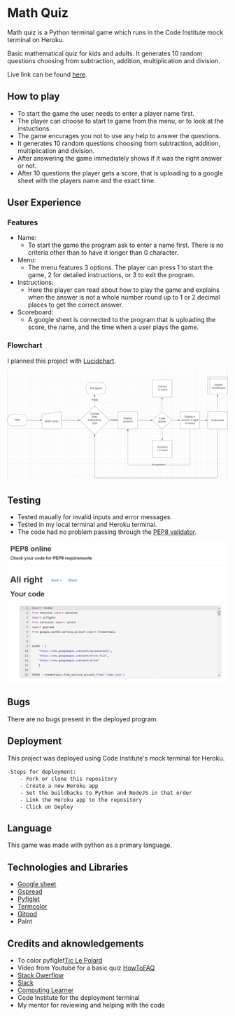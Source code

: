 # Math Quiz
Math quiz is a Python terminal game which runs in the Code Institute mock terminal on Heroku.

Basic mathematical quiz for kids and adults. 
It generates 10 random questions choosing from subtraction, addition, multiplication and division.

Live link can be found [here](https://math-quiz-01.herokuapp.com/).

## How to play

- To start the game the user needs to enter a player name first.
- The player can choose to start te game from the menu, or to look at the instuctions.
- The game encurages you not to use any help to answer the questions.
- It generates 10 random questions choosing from subtraction, addition, multiplication and division.
- After answering the game immediately shows if it was the right answer or not.
- After 10 questions the player gets a score, that is uploading to a google sheet with the players name and the exact time.

## User Experience 

### Features

- Name:
    - To start the game the program ask to enter a name first. There is no criteria other than to have it longer than 0 character. 
- Menu:
    - The menu features 3 options. The player can press 1 to start the game, 2 for detailed instructions, or 3 to exit the program.
- Instructions:
    - Here the player can read about how to play the game and explains when the answer is not a whole number round up to 1 or 2 decimal places to get the correct answer.
- Scoreboard:
    - A google sheet is connected to the program that is uploading the score, the name, and the time when a user plays the game.

### Flowchart
I planned this project with [Lucidchart](https://www.lucidchart.com/pages/landing?utm_source=google&utm_medium=cpc&utm_campaign=_chart_en_tier1_mixed_search_brand_exact_&km_CPC_CampaignId=1490375427&km_CPC_AdGroupID=55688909257&km_CPC_Keyword=lucidchart&km_CPC_MatchType=e&km_CPC_ExtensionID=&km_CPC_Network=g&km_CPC_AdPosition=&km_CPC_Creative=442433236001&km_CPC_TargetID=aud-536921399221:kwd-33511936169&km_CPC_Country=1012365&km_CPC_Device=c&km_CPC_placement=&km_CPC_target=&gclid=CjwKCAjwlcaRBhBYEiwAK341jSFJzdwzxx-iASjR7J-Oo4KF5e2_4qGIa9Tk8RAMC1O22-GZeOswzRoCT8UQAvD_BwE).

![Lucidchart](/images/math_quiz_lucidchart.png)

## Testing

- Tested maually for invalid inputs and error messages.
- Tested in my local terminal and Heroku terminal.
- The code had no problem passing through the [PEP8 validator](http://pep8online.com/checkresult#).

![PEP8](/images/pep8.png)

## Bugs

There are no bugs present in the deployed program.


## Deployment

This project was deployed using Code Institute's mock terminal for Heroku.

    -Steps for deployment:
        - Fork or clone this repository
        - Create a new Heroku app
        - Set the buildbacks to Python and NodeJS in that order
        - Link the Heroku app to the repository
        - Click on Deploy


## Language
This game was made with python as a primary language.

## Technologies and Libraries

* [Google sheet]()
* [Gspread](https://pypi.org/project/gspread/)
* [Pyfiglet](https://pypi.org/project/pyfiglet/0.7/)
* [Termcolor](https://pypi.org/project/termcolor/)
* [Gitpod](https://gitpod.io/projects)
* Paint


## Credits and aknowledgements

- To color pyfiglet[Tic Le Polard](http://tic-le-polard.blogspot.com/2015/04/python-colored-ascii-art-with-pyfiglet.html)
- Video from Youtube for a basic quiz [HowToFAQ](https://www.youtube.com/watch?v=h4n_ByFuD90)
- [Stack Owerflow](https://stackoverflow.com/)
- [Slack](https://slack.com/)
- [Computing Learner](https://computinglearner.com/how-to-create-a-menu-for-a-python-console-application/)
- Code Institute for the deployment terminal
- My mentor for reviewing and helping with the code

